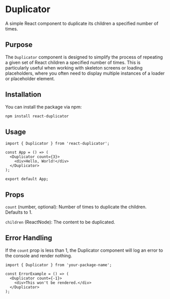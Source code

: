 # Duplicator

A simple React component to duplicate its children a specified number of times.

## Purpose

The `Duplicator` component is designed to simplify the process of repeating a given set of React children a specified number of times. This is particularly useful when working with skeleton screens or loading placeholders, where you often need to display multiple instances of a loader or placeholder element.

## Installation

You can install the package via npm:

```sh
npm install react-duplicator
```

## Usage

```tsx
import { Duplicator } from 'react-duplicator';

const App = () => (
  <Duplicator count={3}>
    <div>Hello, World!</div>
  </Duplicator>
);

export default App;
```

## Props
`count` (number, optional): Number of times to duplicate the children. Defaults to 1.

`children` (ReactNode): The content to be duplicated.

## Error Handling

If the `count` prop is less than 1, the Duplicator component will log an error to the console and render nothing.

```tsx
import { Duplicator } from 'your-package-name';

const ErrorExample = () => (
  <Duplicator count={-1}>
    <div>This won't be rendered.</div>
  </Duplicator>
);
```
